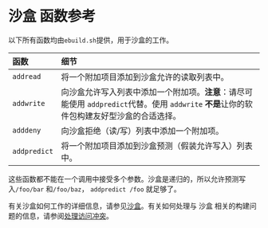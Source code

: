 # 沙盒 函数参考

以下所有函数均由`ebuild.sh`提供，用于沙盒的工作。

| **函数**     | **细节**                                                                                                                                    |
| :----------- | :------------------------------------------------------------------------------------------------------------------------------------------ |
| `addread`    | 将一个附加项目添加到沙盒允许的读取列表中。                                                                                                  |
| `addwrite`   | 向沙盒允许写入列表中添加一个附加项。**注意**：请尽可能使用 `addpredict`代替。使用 `addwrite` **不是**让你的软件包构建友好型沙盒的合适选择。 |
| `adddeny`    | 向沙盒拒绝（读/写）列表中添加一个附加项。                                                                                                   |
| `addpredict` | 将一个附加项目添加到沙盒预测（假装允许写入）列表中。                                                                                        |

这些函数都不能在一个调用中接受多个参数。沙盒是递归的，所以允许预测写入`/foo/bar` 和`/foo/baz`， `addpredict /foo` 就足够了。

有关沙盒如何工作的详细信息，请参见[沙盒](./../general-concepts/sandbox.md)。有关如何处理与 沙盒 相关的构建问题的信息，请参阅[处理访问冲突](./../ebuild-writing/error-handling.md)。
